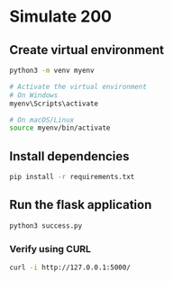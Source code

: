 # Simulate 200 

## Create virtual environment

```bash
python3 -m venv myenv

# Activate the virtual environment
# On Windows
myenv\Scripts\activate

# On macOS/Linux
source myenv/bin/activate
```

## Install dependencies

```bash
pip install -r requirements.txt
```

## Run the flask application

```bash
python3 success.py
```

### Verify using CURL

```bash
curl -i http://127.0.0.1:5000/
```
